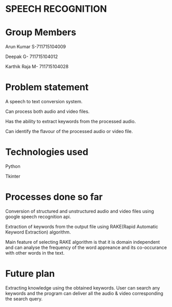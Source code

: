# SPEECH RECOGNITION 

# Group Members

Arun Kumar S-711715104009

Deepak G-  711715104012

Karthik Raja M- 711715104028

# Problem statement

A speech to text conversion system.

Can process both audio and video files.

Has the ability to extract keywords from the processed audio.

Can identify the flavour of the processed audio or video file.

# Technologies used

Python

Tkinter

# Processes done so far

Conversion of structured and unstructured audio and video files using google speech recognition api.

Extraction of keywords from the output file using RAKE(Rapid Automatic Keyword Extraction) algorithm.

Main feature of selecting RAKE algorithm is that it is domain independent and can analyse the frequency of the word appreance and its 
co-occurance with other words in the text. 

# Future plan 
Extracting knowledge using the obtained keywords.
User can search any keywords and the program can deliver all the audio & video corresponding the 
search query.




